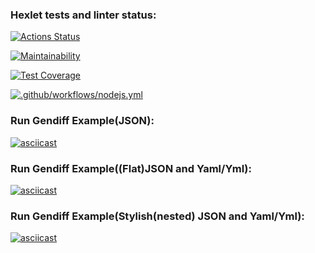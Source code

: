 ### Hexlet tests and linter status:
[![Actions Status](https://github.com/BuianovschiAlex/frontend-project-46/workflows/hexlet-check/badge.svg)](https://github.com/BuianovschiAlex/frontend-project-46/actions)

[![Maintainability](https://api.codeclimate.com/v1/badges/84572fac80b17a216d52/maintainability)](https://codeclimate.com/github/BuianovschiAlex/frontend-project-46/maintainability)

[![Test Coverage](https://api.codeclimate.com/v1/badges/84572fac80b17a216d52/test_coverage)](https://codeclimate.com/github/BuianovschiAlex/frontend-project-46/test_coverage)

[![.github/workflows/nodejs.yml](https://github.com/BuianovschiAlex/frontend-project-46/actions/workflows/nodejs.yml/badge.svg)](https://github.com/BuianovschiAlex/frontend-project-46/actions/workflows/nodejs.yml)

### Run Gendiff Example(JSON):
[![asciicast](https://asciinema.org/a/551395.svg)](https://asciinema.org/a/551395)

### Run Gendiff Example((Flat)JSON and Yaml/Yml):
[![asciicast](https://asciinema.org/a/552520.svg)](https://asciinema.org/a/552520)

### Run Gendiff Example(Stylish(nested) JSON and Yaml/Yml):
[![asciicast](https://asciinema.org/a/553608.svg)](https://asciinema.org/a/553608)